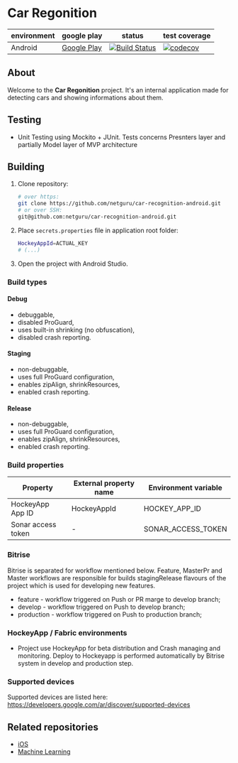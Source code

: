 # Car Regonition

| environment | google play           | status             | test coverage |
|-------------|-----------------------|--------------------|---------------|
| Android     | [Google Play](https://play.google.com/store/apps/details?id=co.netguru.android.carrecognition) | [![Build Status](https://app.bitrise.io/app/9daec990ebe15a1e/status.svg?token=gGmNVn-KF3WX1axova7c3A&branch=master)](https://app.bitrise.io/app/9daec990ebe15a1e) | [![codecov](https://codecov.io/gh/netguru/car-recognition-android/branch/master/graph/badge.svg?token=1GVnGdZt3A)](https://codecov.io/gh/netguru/car-recognition-android) |
<!--- If applies, add link to app on Google Play -->

## About
Welcome to the **Car Regonition** project. It's an internal application made for detecting cars and showing informations about them.

## Testing
 - Unit Testing using Mockito + JUnit. Tests concerns Presnters layer and partially Model layer of MVP architecture

## Building
1. Clone repository:

	```bash
	# over https:
	git clone https://github.com/netguru/car-recognition-android.git
	# or over SSH:
	git@github.com:netguru/car-recognition-android.git
	```
2. Place `secrets.properties` file in application root folder:
   ```bash
   HockeyAppId=ACTUAL_KEY
   # (...)
   ```  
3. Open the project with Android Studio.

### Build types

#### Debug
 - debuggable,
 - disabled ProGuard,
 - uses built-in shrinking (no obfuscation),
 - disabled crash reporting.
 
#### Staging
 - non-debuggable,
 - uses full ProGuard configuration,
 - enables zipAlign, shrinkResources,
 - enabled crash reporting.
 
#### Release
 - non-debuggable,
 - uses full ProGuard configuration,
 - enables zipAlign, shrinkResources,
 - enabled crash reporting.

### Build properties

| Property             | External property name | Environment variable |
|----------------------|------------------------|----------------------|
| HockeyApp App ID     | HockeyAppId            | HOCKEY_APP_ID        |
| Sonar access token   | -                      | SONAR_ACCESS_TOKEN   |

### Bitrise
 Bitrise is separated for workflow mentioned below. Feature, MasterPr and Master workflows are responsible for builds stagingRelease flavours of the project which is used for developing new features.
 - feature - workflow triggered on Push or PR marge to develop branch;
 - develop - workflow triggered on Push to develop branch;
 - production - workflow triggered on Push to production branch;

### HockeyApp / Fabric environments
 - Project use HockeyApp for beta distribution and Crash managing and monitoring. Deploy to Hockeyapp is performed automatically by Bitrise system in develop and production step.

### Supported devices
Supported devices are listed here: https://developers.google.com/ar/discover/supported-devices 

## Related repositories
- [iOS](https://github.com/netguru/car-recognition-ios)
- [Machine Learning](https://github.com/netguru/car-recognition-ml)
